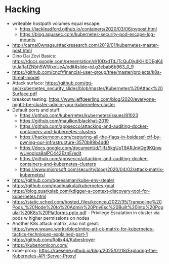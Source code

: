 # Hacking

* writeable hostpath volumes equal escape:
  * https://jackleadford.github.io/containers/2020/03/06/pvpost.html
  * https://blog.aquasec.com/kubernetes-security-pod-escape-log-mounts
* http://carnal0wnage.attackresearch.com/2019/01/kubernetes-master-post.html
* Dino Dai Zovi Basics: https://docs.google.com/presentation/d/10DxdTdJTcQuDjk4KHI0DEgK4tnJaRafZNbh5WWxoUeA/edit#slide=id.g3cbab6b963_0_9
* https://github.com/cncf/financial-user-group/tree/master/projects/k8s-threat-model
* Attack surface: https://github.com/gg-sec/kubernetes_security_slides/blob/master/Kubernetes%20Attack%20Surface.pdf
* breakout testing: https://www.jeffgeerling.com/blog/2020/everyone-might-be-cluster-admin-your-kubernetes-cluster
* Default ports and stuff:
  * https://github.com/kubernetes/kubernetes/issues/81023
  * https://github.com/mauilion/blackhat-2019
  * https://github.com/appsecco/attacking-and-auditing-docker-containers-and-kubernetes-clusters
  * https://hackernoon.com/capturing-all-the-flags-in-bsidessf-ctf-by-pwning-our-infrastructure-3570b99b4dd0
  * https://docs.google.com/document/d/1llfz5kgUoT9ARJnVQg9KQnwwUvogIxa9aIPC442EznE/edit
  * https://github.com/appsecco/attacking-and-auditing-docker-containers-and-kubernetes-clusters
  * https://www.microsoft.com/security/blog/2020/04/02/attack-matrix-kubernetes/
* https://github.com/bgeesaman/kube-env-stealer
* https://github.com/madhuakula/kubernetes-goat
* https://blog.quarkslab.com/kdigger-a-context-discovery-tool-for-kubernetes.html
* https://static.sched.com/hosted_files/kccnceu2022/35/Trampoline%20Pods_%20Node%20to%20Admin%20PrivEsc%20Built%20Into%20Popular%20K8s%20Platforms.pptx.pdf - Privilege Escalation in cluster via pods w higher permissions on nodes
* Another K8s attack matrix, also not great: https://www.weave.works/blog/mitre-att-ck-matrix-for-kubernetes-tactics-techniques-explained-part-1
* https://github.com/Rolix44/Kubestroyer
* https://kubenomicon.com/
* kube-proxy: <https://raesene.github.io/blog/2025/01/18/Exploring-the-Kubernetes-API-Server-Proxy/>